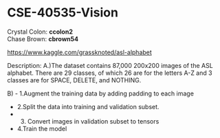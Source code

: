 # CSE-40535-Vision

Crystal Colon: **ccolon2**  
Chase Brown: **cbrown54**

https://www.kaggle.com/grassknoted/asl-alphabet

Description:
A.)The dataset contains 87,000 200x200 images of the ASL alphabet. There are 29 classes, of which 26 are for the letters A-Z and 3 classes are for SPACE, DELETE, and NOTHING.

B) - 1.Augment the training data by adding padding to each image
   - 2.Split the data into training and validation subset.
   - 3. Convert images in validation subset to tensors
   - 4.Train the model
